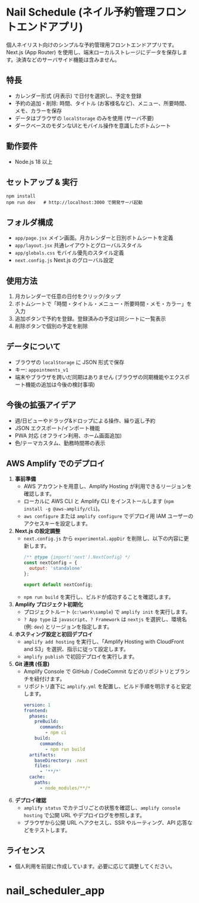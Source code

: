 ﻿# Nail Schedule (ネイル予約管理フロントエンドアプリ)

個人ネイリスト向けのシンプルな予約管理用フロントエンドアプリです。Next.js (App Router) を使用し、端末ローカルストレージにデータを保存します。決済などのサーバサイド機能は含みません。

## 特長
- カレンダー形式 (月表示) で日付を選択し、予定を登録
- 予約の追加・削除: 時間、タイトル (お客様名など)、メニュー、所要時間、メモ、カラーを保存
- データはブラウザの `localStorage` のみを使用 (サーバ不要)
- ダークベースのモダンなUIとモバイル操作を意識したボトムシート

## 動作要件
- Node.js 18 以上

## セットアップ & 実行
```
npm install
npm run dev   # http://localhost:3000 で開発サーバ起動
```

## フォルダ構成
- `app/page.jsx` メイン画面。月カレンダーと日別ボトムシートを定義
- `app/layout.jsx` 共通レイアウトとグローバルスタイル
- `app/globals.css` モバイル優先のスタイル定義
- `next.config.js` Next.js のグローバル設定

## 使用方法
1. 月カレンダーで任意の日付をクリック/タップ
2. ボトムシートで「時間・タイトル・メニュー・所要時間・メモ・カラー」を入力
3. 追加ボタンで予約を登録。登録済みの予定は同シートに一覧表示
4. 削除ボタンで個別の予定を削除

## データについて
- ブラウザの `localStorage` に JSON 形式で保存
- キー: `appointments_v1`
- 端末やブラウザを跨いだ同期はありません (ブラウザの同期機能やエクスポート機能の追加は今後の検討事項)

## 今後の拡張アイデア
- 週/日ビューやドラッグ&ドロップによる操作、繰り返し予約
- JSON エクスポート/インポート機能
- PWA 対応 (オフライン利用、ホーム画面追加)
- 色/テーマカスタム、勤務時間帯の表示

## AWS Amplify でのデプロイ
1. **事前準備**
   - AWS アカウントを用意し、Amplify Hosting が利用できるリージョンを確認します。
   - ローカルに AWS CLI と Amplify CLI をインストールします (`npm install -g @aws-amplify/cli`)。
   - `aws configure` または `amplify configure` でデプロイ用 IAM ユーザーのアクセスキーを設定します。
2. **Next.js の設定調整**
   - `next.config.js` から `experimental.appDir` を削除し、以下の内容に更新します。
     ```js
     /** @type {import('next').NextConfig} */
     const nextConfig = {
       output: 'standalone'
     };

     export default nextConfig;
     ```
   - `npm run build` を実行し、ビルドが成功することを確認します。
3. **Amplify プロジェクト初期化**
   - プロジェクトルート (`c:\work\sample`) で `amplify init` を実行します。
   - `? App type` は `javascript`、`? Framework` は `nextjs` を選択し、環境名 (例: `dev`) とリージョンを指定します。
4. **ホスティング設定と初回デプロイ**
   - `amplify add hosting` を実行し、「Amplify Hosting with CloudFront and S3」を選択、指示に従って設定します。
   - `amplify publish` で初回デプロイを実行します。
5. **Git 連携 (任意)**
   - Amplify Console で GitHub / CodeCommit などのリポジトリとブランチを紐付けます。
   - リポジトリ直下に `amplify.yml` を配置し、ビルド手順を明示すると安定します。
     ```yaml
     version: 1
     frontend:
       phases:
         preBuild:
           commands:
             - npm ci
         build:
           commands:
             - npm run build
       artifacts:
         baseDirectory: .next
         files:
           - '**/*'
       cache:
         paths:
           - node_modules/**/*
     ```
6. **デプロイ確認**
   - `amplify status` でカテゴリごとの状態を確認し、`amplify console hosting` で公開 URL やデプロイログを参照します。
   - ブラウザから公開 URL へアクセスし、SSR やルーティング、API 応答などをテストします。

## ライセンス
- 個人利用を前提に作成しています。必要に応じて調整してください。
# nail_scheduler_app

